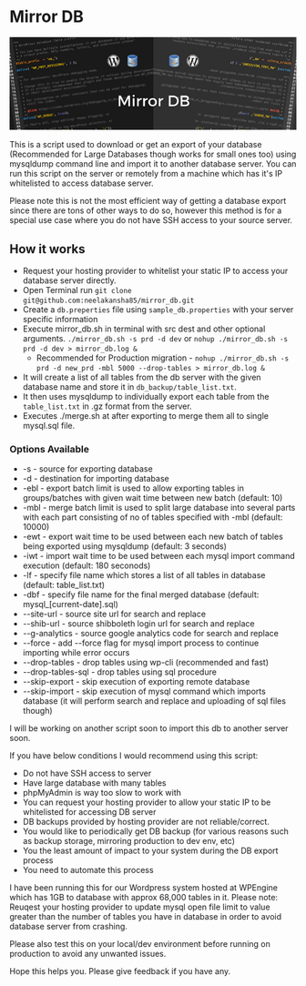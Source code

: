 # Mirror DB
![Mirror DB Banner](assets/mirror-db-banner.jpg?raw=true "Mirror DB")

This is a script used to download or get an export of your database (Recommended for Large Databases though works for small ones too) using mysqldump command line and import it to another database server. You can run this script on the server or remotely from a machine which has it's IP whitelisted to access database server.

Please note this is not the most efficient way of getting a database export since there are tons of other ways to do so, however this method is for a special use case where you do not have SSH access to your source server. 

## How it works
* Request your hosting provider to whitelist your static IP to access your database server directly.
* Open Terminal run `git clone git@github.com:neelakansha85/mirror_db.git`
* Create a `db.preperties` file using `sample_db.properties` with your server specific information
* Execute mirror_db.sh in terminal with src dest and other optional arguments. `./mirror_db.sh -s prd -d dev` or `nohup ./mirror_db.sh -s prd -d dev > mirror_db.log &`
    * Recommended for Production migration -
`nohup ./mirror_db.sh -s prd -d new_prd -mbl 5000 --drop-tables > mirror_db.log &`
* It will create a list of all tables from the db server with the given database name and store it in `db_backup/table_list.txt`.
* It then uses mysqldump to individually export each table from the `table_list.txt` in .gz format from the server.
* Executes ./merge.sh at after exporting to merge them all to single mysql.sql file. 

### Options Available
* -s - source for exporting database
* -d - destination for importing database
* -ebl - export batch limit is used to allow exporting tables in groups/batches with given wait time between new batch (default: 10)
* -mbl - merge batch limit is used to split large database into several parts with each part consisting of no of tables specified with -mbl (default: 10000)
* -ewt - export wait time to be used between each new batch of tables being exported using mysqldump (default: 3 seconds)
* -iwt - import wait time to be used between each mysql import command execution (default: 180 seconods)
* -lf - specify file name which stores a list of all tables in database (default: table_list.txt)
* -dbf - specify file name for the final merged database (default: mysql_[current-date].sql)
* --site-url - source site url for search and replace
* --shib-url - source shibboleth login url for search and replace
* --g-analytics - source google analytics code for search and replace
* --force - add --force flag for mysql import process to continue importing while error occurs
* --drop-tables - drop tables using wp-cli (recommended and fast)
* --drop-tables-sql - drop tables using sql procedure
* --skip-export - skip execution of exporting remote database
* --skip-import - skip execution of mysql command which imports database (it will perform search and replace and uploading of sql files though)

I will be working on another script soon to import this db to another server soon.

If you have below conditions I would recommend using this script:
* Do not have SSH access to server
* Have large database with many tables
* phpMyAdmin is way too slow to work with
* You can request your hosting provider to allow your static IP to be whitelisted for accessing DB server
* DB backups provided by hosting provider are not reliable/correct.
* You would like to periodically get DB backup (for various reasons such as backup storage, mirroring production to dev env, etc)
* You the least amount of impact to your system during the DB export process
* You need to automate this process

I have been running this for our Wordpress system hosted at WPEngine which has 1GB to database with approx 68,000 tables in it.
Please note: Reuqest your hosting provider to update mysql open file limit to value greater than the number of tables you have in database in order to avoid database server from crashing. 

Please also test this on your local/dev environment before running on production to avoid any unwanted issues.

Hope this helps you. Please give feedback if you have any. 
